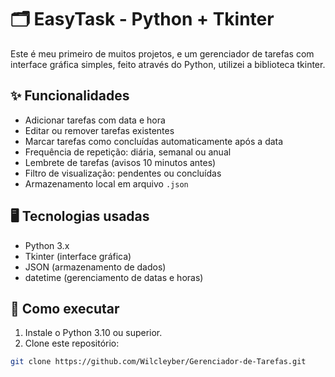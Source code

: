# 🗂️ EasyTask - Python + Tkinter

Este é meu primeiro de muitos projetos, e um gerenciador de tarefas com interface gráfica simples, feito através do Python, utilizei a biblioteca tkinter.

## ✨ Funcionalidades

- Adicionar tarefas com data e hora
- Editar ou remover tarefas existentes
- Marcar tarefas como concluídas automaticamente após a data
- Frequência de repetição: diária, semanal ou anual
- Lembrete de tarefas (avisos 10 minutos antes)
- Filtro de visualização: pendentes ou concluídas
- Armazenamento local em arquivo `.json`

## 🖥️ Tecnologias usadas

- Python 3.x
- Tkinter (interface gráfica)
- JSON (armazenamento de dados)
- datetime (gerenciamento de datas e horas)

## 🚀 Como executar

1. Instale o Python 3.10 ou superior.
2. Clone este repositório:
```bash
git clone https://github.com/Wilcleyber/Gerenciador-de-Tarefas.git

